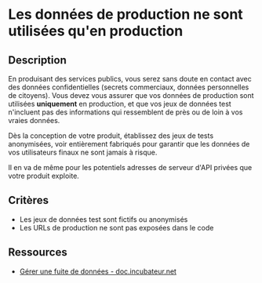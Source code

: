 # Les données de production ne sont utilisées qu'en production

## Description

En produisant des services publics, vous serez sans doute en contact avec des
données confidentielles (secrets commerciaux, données personnelles de citoyens).
Vous devez vous assurer que vos données de production sont utilisées
**uniquement** en production, et que vos jeux de données test n'incluent pas des
informations qui ressemblent de près ou de loin à vos vraies données.

Dès la conception de votre produit, établissez des jeux de tests
anonymisées, voir entièrement fabriqués pour garantir que les données
de vos utilisateurs finaux ne sont jamais à risque.

Il en va de même pour les potentiels adresses de serveur d'API privées
que votre produit exploite.

## Critères

- Les jeux de données test sont fictifs ou anonymisés
- Les URLs de production ne sont pas exposées dans le code

## Ressources

- [Gérer une fuite de données - doc.incubateur.net](https://doc.incubateur.net/communaute/gerer-son-produit/gestion-au-quotidien/tech/readme-1)
